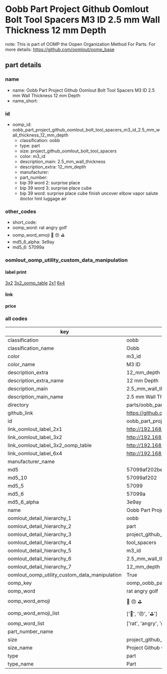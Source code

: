 # Oobb Part Project Github Oomlout Bolt Tool Spacers M3 ID 2.5 mm Wall Thickness 12 mm Depth  

note: This is part of OOMP the Oopen Organization Method For Parts. For more details: https://github.com/oomlout/oomp_base

##  part details
  







### name
* name: Oobb Part Project Github Oomlout Bolt Tool Spacers M3 ID 2.5 mm Wall Thickness 12 mm Depth
* name_short: 
### id
* oomp_id: oobb_part_project_github_oomlout_bolt_tool_spacers_m3_id_2.5_mm_wall_thickness_12_mm_depth
  * classification: oobb
  * type: part
  * size: project_github_oomlout_bolt_tool_spacers
  * color: m3_id
  * description_main: 2.5_mm_wall_thickness
  * description_extra: 12_mm_depth
  * manufacturer: 
  * part_number: 
  * bip 39 word 2: surprise place
  * bip 39 word 3: surprise place cube
  * bip 39 word: surprise place cube finish uncover elbow vapor salute doctor hint luggage air

### other_codes
* short_code: 
* oomp_word: rat angry golf
* oomp_word_emoji :rat: :angry: :golf:
* md5_6_alpha: 3e9ay
* md5_6: 57099a






### oomlout_oomp_utility_custom_data_manipulation
#### label print
[3x2](http://192.168.1.245:1112/?label=oomp%203e9ay)
[3x2_oomp_table](http://192.168.1.108:1112/?label=oomp%203e9ay)
[2x1](http://192.168.1.242:1112/?label=oomp%203e9ay)
[6x4](http://192.168.1.55:1112/?label=oomp%203e9ay)    

#### link

                              

#### price







### all codes 
| key | value |  
| --- | --- |  
| classification | oobb |  
| classification_name | Oobb |  
| color | m3_id |  
| color_name | M3 ID |  
| description_extra | 12_mm_depth |  
| description_extra_name | 12 mm Depth |  
| description_main | 2.5_mm_wall_thickness |  
| description_main_name | 2.5 mm Wall Thickness |  
| directory | parts/oobb_part_project_github_oomlout_bolt_tool_spacers_m3_id_2.5_mm_wall_thickness_12_mm_depth |  
| github_link | https://github.com/oomlout/oomlout_oomp_part_src/tree/main/parts/oobb_part_project_github_oomlout_bolt_tool_spacers_m3_id_2.5_mm_wall_thickness_12_mm_depth |  
| id | oobb_part_project_github_oomlout_bolt_tool_spacers_m3_id_2.5_mm_wall_thickness_12_mm_depth |  
| link_oomlout_label_2x1 | http://192.168.1.242:1112/?label=oomp%203e9ay |  
| link_oomlout_label_3x2 | http://192.168.1.245:1112/?label=oomp%203e9ay |  
| link_oomlout_label_3x2_oomp_table | http://192.168.1.108:1112/?label=oomp%203e9ay |  
| link_oomlout_label_6x4 | http://192.168.1.55:1112/?label=oomp%203e9ay |  
| manufacturer_name |  |  
| md5 | 57099af202bede2d1cf655706ae976d3 |  
| md5_10 | 57099af202 |  
| md5_5 | 57099 |  
| md5_6 | 57099a |  
| md5_6_alpha | 3e9ay |  
| name | Oobb Part Project Github Oomlout Bolt Tool Spacers M3 ID 2.5 mm Wall Thickness 12 mm Depth |  
| oomlout_detail_hierarchy_1 | oobb |  
| oomlout_detail_hierarchy_2 | part |  
| oomlout_detail_hierarchy_3 | project_github_bolt |  
| oomlout_detail_hierarchy_4 | tool_spacers |  
| oomlout_detail_hierarchy_5 | m3_id |  
| oomlout_detail_hierarchy_6 | 2.5_mm_wall_thickness |  
| oomlout_detail_hierarchy_7 | 12_mm_depth |  
| oomlout_oomp_utility_custom_data_manipulation | True |  
| oomp_key | oomp_oobb_part_project_github_oomlout_bolt_tool_spacers_m3_id_2.5_mm_wall_thickness_12_mm_depth |  
| oomp_word | rat angry golf |  
| oomp_word_emoji | :rat: :angry: :golf: |  
| oomp_word_emoji_list | [':rat:', ':angry:', ':golf:'] |  
| oomp_word_list | ['rat', 'angry', 'golf'] |  
| part_number_name |  |  
| size | project_github_oomlout_bolt_tool_spacers |  
| size_name | Project Github Oomlout Bolt Tool Spacers |  
| type | part |  
| type_name | Part |  
